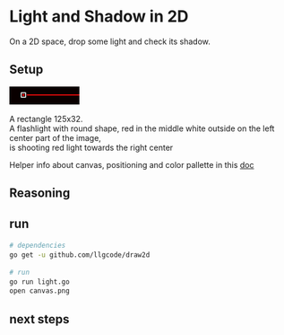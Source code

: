 # Light and Shadow in 2D

On a 2D space, drop some light and check its shadow.

## Setup

![canvas](docs/canvas.png)

A rectangle 125x32.  
A flashlight with round shape, red in the middle white outside on the left center part of the image,  
is shooting red light towards the right center

Helper info about canvas, positioning and color pallette in this [doc](https://docs.google.com/spreadsheets/d/1BydYF5Aa_xKUDXgPKSL9cN4QbD8yq2vslvwRQBO_mws/edit?usp=sharing)

## Reasoning

## run

```bash
# dependencies
go get -u github.com/llgcode/draw2d
```

```bash
# run
go run light.go
open canvas.png
```

## next steps

